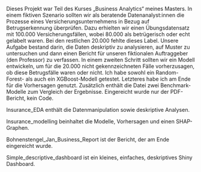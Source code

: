 Dieses Projekt war Teil des Kurses „Business Analytics“ meines Masters. In einem fiktiven Szenario sollten wir als beratende Datenanalyst:innen die Prozesse eines Versicherungsunternehmens in Bezug auf Betrugserkennung  überprüfen.
Dazu erhielten wir einen Übungsdatensatz mit 100.000 Versicherungsfällen, wobei 80.000 als betrügerisch oder echt gelabelt waren. Bei den restlichen 20.000 fehlte dieses Label. Unsere Aufgabe bestand darin, die Daten deskriptiv zu analysieren, auf Muster zu untersuchen und dann einen Bericht für unseren fiktionalen Auftraggeber (den Professor) zu verfassen.
In einem zweiten Schritt sollten wir ein Modell entwickeln, um für die 20.000 nicht gekennzeichneten Fälle vorherzusagen, ob diese Betrugsfälle waren oder nicht. Ich habe sowohl ein Random-Forest- als auch ein XGBoost-Modell getestet. Letzteres habe ich am Ende für die Vorhersagen genutzt. Zusätzlich enthält die Datei zwei Benchmark-Modelle zum Vergleich der Ergebnisse.
Eingereicht wurde nur der PDF-Bericht, kein Code.

Insurance_EDA enthält die Datenmanipulation sowie deskriptive Analysen. 

Insurance_modelling beinhaltet die Modelle, Vorhersagen und einen SHAP-Graphen.

Bohnenstengel_Jan_Business_Report ist der Bericht, der am Ende eingereicht wurde.

Simple_descriptive_dashboard ist ein kleines, einfaches, deskriptives Shiny Dashboard.
